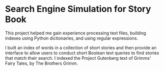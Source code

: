 # Search Engine Simulation for Story Book

This project helped me gain experience processing text files, building indexes using Python dictionaries, and using regular expressions.

I built an index of words in a collection of short stories and then provide an interface to allow users to conduct short Boolean text queries to find stories that match their search. I indexed the Project Gutenberg text of Grimms’ Fairy Tales, by The Brothers Grimm. 

